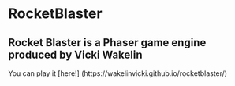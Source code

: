 # RocketBlaster
<h2>Rocket Blaster is a Phaser game engine produced by Vicki Wakelin</h2>
You can play it [here!] (https://wakelinvicki.github.io/rocketblaster/)
